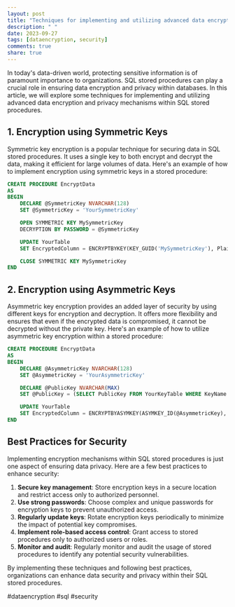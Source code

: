 ```yaml
---
layout: post
title: "Techniques for implementing and utilizing advanced data encryption and privacy mechanisms within SQL stored procedures"
description: " "
date: 2023-09-27
tags: [dataencryption, security]
comments: true
share: true
---
```


In today's data-driven world, protecting sensitive information is of paramount importance to organizations. SQL stored procedures can play a crucial role in ensuring data encryption and privacy within databases. In this article, we will explore some techniques for implementing and utilizing advanced data encryption and privacy mechanisms within SQL stored procedures.

## 1. Encryption using Symmetric Keys

Symmetric key encryption is a popular technique for securing data in SQL stored procedures. It uses a single key to both encrypt and decrypt the data, making it efficient for large volumes of data. Here's an example of how to implement encryption using symmetric keys in a stored procedure:

```sql
CREATE PROCEDURE EncryptData
AS
BEGIN
    DECLARE @SymmetricKey NVARCHAR(128)
    SET @SymmetricKey = 'YourSymmetricKey'

    OPEN SYMMETRIC KEY MySymmetricKey
    DECRYPTION BY PASSWORD = @SymmetricKey

    UPDATE YourTable
    SET EncryptedColumn = ENCRYPTBYKEY(KEY_GUID('MySymmetricKey'), PlainTextColumn)

    CLOSE SYMMETRIC KEY MySymmetricKey
END
```

## 2. Encryption using Asymmetric Keys

Asymmetric key encryption provides an added layer of security by using different keys for encryption and decryption. It offers more flexibility and ensures that even if the encrypted data is compromised, it cannot be decrypted without the private key. Here's an example of how to utilize asymmetric key encryption within a stored procedure:

```sql
CREATE PROCEDURE EncryptData
AS
BEGIN
    DECLARE @AsymmetricKey NVARCHAR(128)
    SET @AsymmetricKey = 'YourAsymmetricKey'

    DECLARE @PublicKey NVARCHAR(MAX)
    SET @PublicKey = (SELECT PublicKey FROM YourKeyTable WHERE KeyName = @AsymmetricKey)

    UPDATE YourTable
    SET EncryptedColumn = ENCRYPTBYASYMKEY(ASYMKEY_ID(@AsymmetricKey), PlainTextColumn, @PublicKey)
END
```

## Best Practices for Security

Implementing encryption mechanisms within SQL stored procedures is just one aspect of ensuring data privacy. Here are a few best practices to enhance security:

1. **Secure key management**: Store encryption keys in a secure location and restrict access only to authorized personnel.
2. **Use strong passwords**: Choose complex and unique passwords for encryption keys to prevent unauthorized access.
3. **Regularly update keys**: Rotate encryption keys periodically to minimize the impact of potential key compromises.
4. **Implement role-based access control**: Grant access to stored procedures only to authorized users or roles.
5. **Monitor and audit**: Regularly monitor and audit the usage of stored procedures to identify any potential security vulnerabilities.

By implementing these techniques and following best practices, organizations can enhance data security and privacy within their SQL stored procedures.

#dataencryption #sql #security